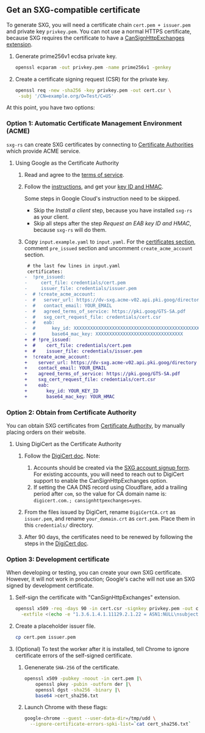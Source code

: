 <!--
Copyright 2021 Google LLC

Licensed under the Apache License, Version 2.0 (the "License");
you may not use this file except in compliance with the License.
You may obtain a copy of the License at

    https://www.apache.org/licenses/LICENSE-2.0

Unless required by applicable law or agreed to in writing, software
distributed under the License is distributed on an "AS IS" BASIS,
WITHOUT WARRANTIES OR CONDITIONS OF ANY KIND, either express or implied.
See the License for the specific language governing permissions and
limitations under the License.
-->

## Get an SXG-compatible certificate

To generate SXG, you will need a
certificate chain `cert.pem + issuer.pem` and private key `privkey.pem`.
You can not use a normal HTTPS certificate,
because SXG requires the certificate to have a
[CanSignHttpExchanges extension](https://wicg.github.io/webpackage/draft-yasskin-httpbis-origin-signed-exchanges-impl.html#cross-origin-cert-req).

1. Generate prime256v1 ecdsa private key.

   ```bash
   openssl ecparam -out privkey.pem -name prime256v1 -genkey
   ```

1. Create a certificate signing request (CSR) for the private key.

   ```bash
   openssl req -new -sha256 -key privkey.pem -out cert.csr \
    -subj '/CN=example.org/O=Test/C=US'
   ```

At this point, you have two options:

### Option 1: Automatic Certificate Management Environment (ACME)

`sxg-rs` can create SXG certificates by connecting to [Certificate
Authorities](https://github.com/google/webpackager/wiki/Certificate-Authorities)
which provide ACME service.

1. Using Google as the Certificate Authority
   1. Read and agree to the [terms of service](https://pki.goog/GTS-SA.pdf).
   1. Follow the
      [instructions](https://cloud.google.com/certificate-manager/docs/public-ca-tutorial),
      and get your
      [key ID and HMAC](https://cloud.google.com/certificate-manager/docs/public-ca-tutorial#request-key-hmac).

      Some steps in Google Cloud's instruction need to be skipped.
      * Skip the *Install a client* step,
        because you have installed `sxg-rs` as your client.
      * Skip all steps after the step *Request an EAB key ID and HMAC*,
        because `sxg-rs` will do them.

   1. Copy `input.example.yaml` to `input.yaml`. For the [certificates
      section](../input.example.yaml#L28-L43), comment `pre_issued` section and
      uncomment `create_acme_account` section.
      ```diff
       # the last few lines in input.yaml
       certificates:
      -  !pre_issued:
      -     cert_file: credentials/cert.pem
      -     issuer_file: credentials/issuer.pem
      -  # !create_acme_account:
      -  #   server_url: https://dv-sxg.acme-v02.api.pki.goog/directory
      -  #   contact_email: YOUR_EMAIL
      -  #   agreed_terms_of_service: https://pki.goog/GTS-SA.pdf
      -  #   sxg_cert_request_file: credentials/cert.csr
      -  #   eab:
      -  #      key_id: XXXXXXXXXXXXXXXXXXXXXXXXXXXXXXXXXXXXXXXXXXXXXXXXXXXXXXXXXXXXXXXXXXXXXXXXXXXXXXXXXXXXXQ
      -  #      base64_mac_key: XXXXXXXXXXXXXXXXXXXXXXXXXXXXXXXX
      +  # !pre_issued:
      +  #    cert_file: credentials/cert.pem
      +  #    issuer_file: credentials/issuer.pem
      +  !create_acme_account:
      +    server_url: https://dv-sxg.acme-v02.api.pki.goog/directory
      +    contact_email: YOUR_EMAIL
      +    agreed_terms_of_service: https://pki.goog/GTS-SA.pdf
      +    sxg_cert_request_file: credentials/cert.csr
      +    eab:
      +       key_id: YOUR_KEY_ID
      +       base64_mac_key: YOUR_HMAC
      ```

### Option 2: Obtain from Certificate Authority

You can obtain SXG certificates from [Certificate
Authority](https://github.com/google/webpackager/wiki/Certificate-Authorities),
by manually placing orders on their website.

1. Using DigiCert as the Certificate Authority
   1. Follow the [DigiCert
      doc](https://docs.digicert.com/manage-certificates/certificate-profile-options/get-your-signed-http-exchange-certificate/).
      Note:
      1. Accounts should be created via the [SXG account signup
         form](https://www.digicert.com/account/ietf/http-signed-exchange-account.php#create-account).
         For existing accounts, you will need to reach out to DigiCert support to
         enable the CanSignHttpExchanges option.
      1. If setting the CAA DNS record using Cloudflare, add a trailing period
         after `com`, so the value for CA domain name is: `digicert.com.;
         cansignhttpexchanges=yes`.

   1. From the files issued by DigiCert, rename `DigiCertCA.crt` as `issuer.pem`,
      and rename `your_domain.crt` as `cert.pem`. Place them in this `credentials/`
      directory.

   1. After 90 days, the certificates need to be renewed
      by following the steps in the [DigiCert
      doc](https://docs.digicert.com/manage-certificates/renew-ssltls-certificate/).

### Option 3: Development certificate

When developing or testing, you can create your own SXG certificate. However, it will
not work in production; Google's cache will not use an SXG signed by development
certificate.

1. Self-sign the certificate with "CanSignHttpExchanges" extension.

   ```bash
   openssl x509 -req -days 90 -in cert.csr -signkey privkey.pem -out cert.pem \
     -extfile <(echo -e "1.3.6.1.4.1.11129.2.1.22 = ASN1:NULL\nsubjectAltName=DNS:example.org")
   ```

1. Create a placeholder issuer file.

   ```bash
   cp cert.pem issuer.pem
   ```

1. (Optional) To test the worker after it is installed, tell Chrome to ignore
   certificate errors of the self-signed certificate.

   1. Genenerate `SHA-256` of the certificate.

      ```bash
      openssl x509 -pubkey -noout -in cert.pem |\
          openssl pkey -pubin -outform der |\
          openssl dgst -sha256 -binary |\
          base64 >cert_sha256.txt
      ```
   1. Launch Chrome with these flags:
      ```bash
      google-chrome --guest --user-data-dir=/tmp/udd \
        --ignore-certificate-errors-spki-list=`cat cert_sha256.txt`
      ```
